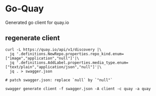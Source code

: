 # Go-Quay

Generated go client for quay.io

## regenerate client

```shell
curl -L https://quay.io/api/v1/discovery |\
  jq '.definitions.NewRepo.properties.repo_kind.enum=["image","application","null"]'|\
  jq '.definitions.AddLabel.properties.media_type.enum=["text/plain","application/json","null"]'|\
  jq . > swagger.json

# patch swagger.json: replace `null` by `"null"`

swagger generate client -f swagger.json -A client -c quay -a quay
```

